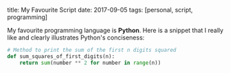 title: My Favourite Script
date: 2017-09-05
tags: [personal, script, programming]

My favourite programming language is **Python**. Here is a snippet that I really like and clearly illustrates Python's conciseness:


~~~python
# Method to print the sum of the first n digits squared
def sum_squares_of_first_digits(n):
	return sum(number ** 2 for number in range(n))
~~~

